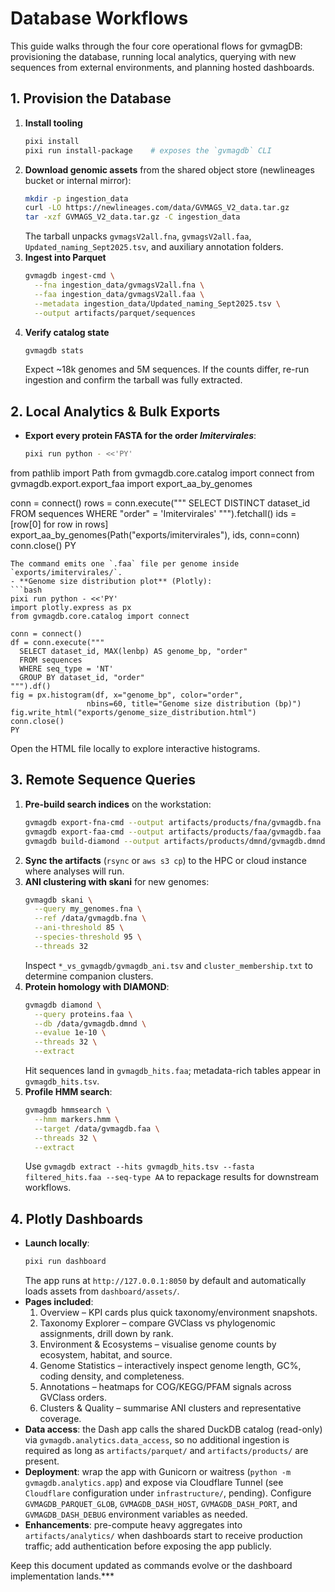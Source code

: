 # Database Workflows

This guide walks through the four core operational flows for gvmagDB: provisioning the database, running local analytics, querying with new sequences from external environments, and planning hosted dashboards.

## 1. Provision the Database
1. **Install tooling**
   ```bash
   pixi install
   pixi run install-package    # exposes the `gvmagdb` CLI
   ```
2. **Download genomic assets** from the shared object store (newlineages bucket or internal mirror):
   ```bash
   mkdir -p ingestion_data
   curl -LO https://newlineages.com/data/GVMAGS_V2_data.tar.gz
   tar -xzf GVMAGS_V2_data.tar.gz -C ingestion_data
   ```
   The tarball unpacks `gvmagsV2all.fna`, `gvmagsV2all.faa`, `Updated_naming_Sept2025.tsv`, and auxiliary annotation folders.
3. **Ingest into Parquet**
   ```bash
   gvmagdb ingest-cmd \
     --fna ingestion_data/gvmagsV2all.fna \
     --faa ingestion_data/gvmagsV2all.faa \
     --metadata ingestion_data/Updated_naming_Sept2025.tsv \
     --output artifacts/parquet/sequences
   ```
4. **Verify catalog state**
   ```bash
   gvmagdb stats
   ```
   Expect ~18k genomes and 5M sequences. If the counts differ, re-run ingestion and confirm the tarball was fully extracted.

## 2. Local Analytics & Bulk Exports
- **Export every protein FASTA for the order *Imitervirales***:
  ```bash
  pixi run python - <<'PY'
from pathlib import Path
from gvmagdb.core.catalog import connect
from gvmagdb.export.export_faa import export_aa_by_genomes

conn = connect()
rows = conn.execute("""
    SELECT DISTINCT dataset_id
    FROM sequences
    WHERE "order" = 'Imitervirales'
""").fetchall()
ids = [row[0] for row in rows]
export_aa_by_genomes(Path("exports/imitervirales"), ids, conn=conn)
conn.close()
PY
  ```
  The command emits one `.faa` file per genome inside `exports/imitervirales/`.
- **Genome size distribution plot** (Plotly):
  ```bash
  pixi run python - <<'PY'
import plotly.express as px
from gvmagdb.core.catalog import connect

conn = connect()
df = conn.execute("""
    SELECT dataset_id, MAX(lenbp) AS genome_bp, "order"
    FROM sequences
    WHERE seq_type = 'NT'
    GROUP BY dataset_id, "order"
""").df()
fig = px.histogram(df, x="genome_bp", color="order",
                   nbins=60, title="Genome size distribution (bp)")
fig.write_html("exports/genome_size_distribution.html")
conn.close()
PY
  ```
  Open the HTML file locally to explore interactive histograms.

## 3. Remote Sequence Queries
1. **Pre-build search indices** on the workstation:
   ```bash
   gvmagdb export-fna-cmd --output artifacts/products/fna/gvmagdb.fna
   gvmagdb export-faa-cmd --output artifacts/products/faa/gvmagdb.faa
   gvmagdb build-diamond --output artifacts/products/dmnd/gvmagdb.dmnd --threads 32
   ```
2. **Sync the artifacts** (`rsync` or `aws s3 cp`) to the HPC or cloud instance where analyses will run.
3. **ANI clustering with skani** for new genomes:
   ```bash
   gvmagdb skani \
     --query my_genomes.fna \
     --ref /data/gvmagdb.fna \
     --ani-threshold 85 \
     --species-threshold 95 \
     --threads 32
   ```
   Inspect `*_vs_gvmagdb/gvmagdb_ani.tsv` and `cluster_membership.txt` to determine companion clusters.
4. **Protein homology with DIAMOND**:
   ```bash
   gvmagdb diamond \
     --query proteins.faa \
     --db /data/gvmagdb.dmnd \
     --evalue 1e-10 \
     --threads 32 \
     --extract
   ```
   Hit sequences land in `gvmagdb_hits.faa`; metadata-rich tables appear in `gvmagdb_hits.tsv`.
5. **Profile HMM search**:
   ```bash
   gvmagdb hmmsearch \
     --hmm markers.hmm \
     --target /data/gvmagdb.faa \
     --threads 32 \
     --extract
   ```
   Use `gvmagdb extract --hits gvmagdb_hits.tsv --fasta filtered_hits.faa --seq-type AA` to repackage results for downstream workflows.

## 4. Plotly Dashboards
- **Launch locally**:
  ```bash
  pixi run dashboard
  ```
  The app runs at `http://127.0.0.1:8050` by default and automatically loads assets from `dashboard/assets/`.
- **Pages included**:
  1. Overview – KPI cards plus quick taxonomy/environment snapshots.
  2. Taxonomy Explorer – compare GVClass vs phylogenomic assignments, drill down by rank.
  3. Environment & Ecosystems – visualise genome counts by ecosystem, habitat, and source.
  4. Genome Statistics – interactively inspect genome length, GC%, coding density, and completeness.
  5. Annotations – heatmaps for COG/KEGG/PFAM signals across GVClass orders.
  6. Clusters & Quality – summarise ANI clusters and representative coverage.
- **Data access**: the Dash app calls the shared DuckDB catalog (read-only) via `gvmagdb.analytics.data_access`, so no additional ingestion is required as long as `artifacts/parquet/` and `artifacts/products/` are present.
- **Deployment**: wrap the app with Gunicorn or waitress (`python -m gvmagdb.analytics.app`) and expose via Cloudflare Tunnel (see `Cloudflare` configuration under `infrastructure/`, pending). Configure `GVMAGDB_PARQUET_GLOB`, `GVMAGDB_DASH_HOST`, `GVMAGDB_DASH_PORT`, and `GVMAGDB_DASH_DEBUG` environment variables as needed.
- **Enhancements**: pre-compute heavy aggregates into `artifacts/analytics/` when dashboards start to receive production traffic; add authentication before exposing the app publicly.

Keep this document updated as commands evolve or the dashboard implementation lands.***
